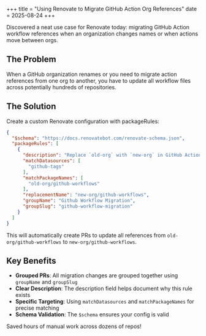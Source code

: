 +++
title = "Using Renovate to Migrate GitHub Action Org References"
date = 2025-08-24
+++

Discovered a neat use case for Renovate today: migrating GitHub Action workflow references when an organization changes names or when actions move between orgs.

## The Problem

When a GitHub organization renames or you need to migrate action references from one org to another, you have to update all workflow files across potentially hundreds of repositories.

## The Solution

Create a custom Renovate configuration with packageRules:

```json
{
  "$schema": "https://docs.renovatebot.com/renovate-schema.json",
  "packageRules": [
    {
      "description": "Replace `old-org` with `new-org` in GitHub Actions.",
      "matchDatasources": [
        "github-tags"
      ],
      "matchPackageNames": [
        "old-org/github-workflows"
      ],
      "replacementName": "new-org/github-workflows",
      "groupName": "Github Workflow Migration",
      "groupSlug": "github-workflow-migration"
    }
  ]
}
```

This will automatically create PRs to update all references from `old-org/github-workflows` to `new-org/github-workflows`.

## Key Benefits

- **Grouped PRs**: All migration changes are grouped together using `groupName` and `groupSlug`
- **Clear Description**: The description field helps document why this rule exists
- **Specific Targeting**: Using `matchDatasources` and `matchPackageNames` for precise matching
- **Schema Validation**: The `$schema` ensures your config is valid

Saved hours of manual work across dozens of repos!